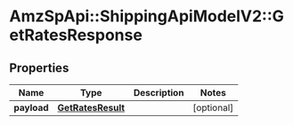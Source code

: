 # AmzSpApi::ShippingApiModelV2::GetRatesResponse

## Properties
Name | Type | Description | Notes
------------ | ------------- | ------------- | -------------
**payload** | [**GetRatesResult**](GetRatesResult.md) |  | [optional] 

